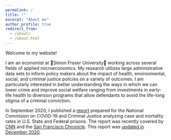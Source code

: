 ```yaml
---
permalink: /
title: ""
excerpt: "About me"
author_profile: true
redirect_from: 
  - /about/
  - /about.html
---
```


Welcome to my website! 

I am an economist at :maple_leaf:Simon Fraser University:maple_leaf: working across several fields of applied microeconomics. My research utilizes large administrative data sets to inform policy makers about the impact of health, environmental, social, and criminal justice policies on a variety of outcomes. I am particularly interested in better understanding the ways in which we can lower crime and improve social welfare ranging from investments in early-life health to diversion programs that allow defendants to avoid the life-long stigma of a criminal conviction. 

In September 2020, I published a [report](https://covid19.counciloncj.org/2020/09/02/covid-19-and-prisons/) prepared for the National Commision on COVID-19 and Criminal Justice analyzing case and mortality rates in U.S. State and Federal prisons. The report was recently covered by [CNN](https://www.cnn.com/2020/09/02/us/prison-coronavirus-clusters-report/index.html) and the [San Francisco Chronicle](https://www.sfchronicle.com/news/article/Death-rate-from-COVID-19-in-prisons-twice-rate-of-15538354.php). This report was [updated in December 2020](https://cdn.ymaws.com/counciloncj.org/resource/resmgr/covid_commission/COVID-19_in_State_and_Federa.pdf). 









